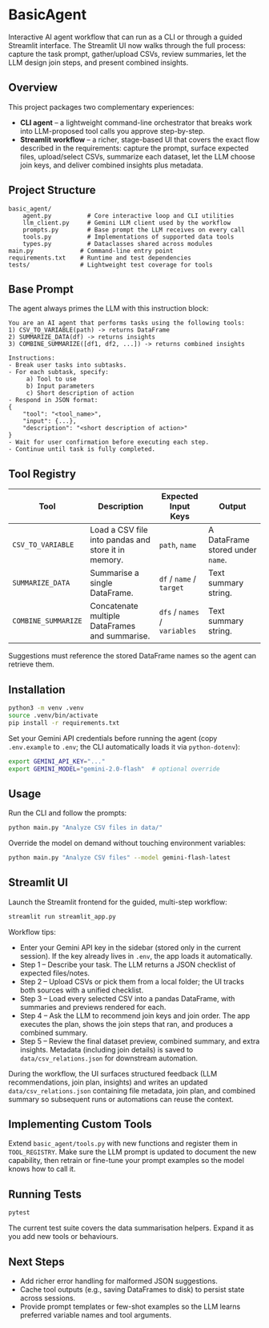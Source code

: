 # BasicAgent

Interactive AI agent workflow that can run as a CLI or through a guided Streamlit interface. The Streamlit UI now walks through the full process: capture the task prompt, gather/upload CSVs, review summaries, let the LLM design join steps, and present combined insights.

## Overview

This project packages two complementary experiences:

- **CLI agent** – a lightweight command-line orchestrator that breaks work into LLM-proposed tool calls you approve step-by-step.
- **Streamlit workflow** – a richer, stage-based UI that covers the exact flow described in the requirements: capture the prompt, surface expected files, upload/select CSVs, summarize each dataset, let the LLM choose join keys, and deliver combined insights plus metadata.

## Project Structure

```
basic_agent/
	agent.py          # Core interactive loop and CLI utilities
	llm_client.py     # Gemini LLM client used by the workflow
	prompts.py        # Base prompt the LLM receives on every call
	tools.py          # Implementations of supported data tools
	types.py          # Dataclasses shared across modules
main.py             # Command-line entry point
requirements.txt    # Runtime and test dependencies
tests/              # Lightweight test coverage for tools
```

## Base Prompt

The agent always primes the LLM with this instruction block:

```
You are an AI agent that performs tasks using the following tools:
1) CSV_TO_VARIABLE(path) -> returns DataFrame
2) SUMMARIZE_DATA(df) -> returns insights
3) COMBINE_SUMMARIZE([df1, df2, ...]) -> returns combined insights

Instructions:
- Break user tasks into subtasks.
- For each subtask, specify:
	 a) Tool to use
	 b) Input parameters
	 c) Short description of action
- Respond in JSON format:
{
	"tool": "<tool_name>",
	"input": {...},
	"description": "<short description of action>"
}
- Wait for user confirmation before executing each step.
- Continue until task is fully completed.
```

## Tool Registry

| Tool | Description | Expected Input Keys | Output |
| --- | --- | --- | --- |
| `CSV_TO_VARIABLE` | Load a CSV file into pandas and store it in memory. | `path`, `name` | A DataFrame stored under `name`. | 
| `SUMMARIZE_DATA` | Summarise a single DataFrame. | `df` / `name` / `target` | Text summary string. |
| `COMBINE_SUMMARIZE` | Concatenate multiple DataFrames and summarise. | `dfs` / `names` / `variables` | Text summary string. |

Suggestions must reference the stored DataFrame names so the agent can retrieve them.

## Installation

```bash
python3 -m venv .venv
source .venv/bin/activate
pip install -r requirements.txt
```

Set your Gemini API credentials before running the agent (copy `.env.example` to `.env`; the CLI automatically loads it via `python-dotenv`):

```bash
export GEMINI_API_KEY="..."
export GEMINI_MODEL="gemini-2.0-flash"  # optional override
```

## Usage

Run the CLI and follow the prompts:

```bash
python main.py "Analyze CSV files in data/"
```

Override the model on demand without touching environment variables:

```bash
python main.py "Analyze CSV files" --model gemini-flash-latest
```

## Streamlit UI

Launch the Streamlit frontend for the guided, multi-step workflow:

```bash
streamlit run streamlit_app.py
```

Workflow tips:
- Enter your Gemini API key in the sidebar (stored only in the current session). If the key already lives in `.env`, the app loads it automatically.
- Step 1 – Describe your task. The LLM returns a JSON checklist of expected files/notes.
- Step 2 – Upload CSVs or pick them from a local folder; the UI tracks both sources with a unified checklist.
- Step 3 – Load every selected CSV into a pandas DataFrame, with summaries and previews rendered for each.
- Step 4 – Ask the LLM to recommend join keys and join order. The app executes the plan, shows the join steps that ran, and produces a combined summary.
- Step 5 – Review the final dataset preview, combined summary, and extra insights. Metadata (including join details) is saved to `data/csv_relations.json` for downstream automation.

During the workflow, the UI surfaces structured feedback (LLM recommendations, join plan, insights) and writes an updated `data/csv_relations.json` containing file metadata, join plan, and combined summary so subsequent runs or automations can reuse the context.

## Implementing Custom Tools

Extend `basic_agent/tools.py` with new functions and register them in `TOOL_REGISTRY`. Make sure the LLM prompt is updated to document the new capability, then retrain or fine-tune your prompt examples so the model knows how to call it.

## Running Tests

```bash
pytest
```

The current test suite covers the data summarisation helpers. Expand it as you add new tools or behaviours.

## Next Steps

- Add richer error handling for malformed JSON suggestions.
- Cache tool outputs (e.g., saving DataFrames to disk) to persist state across sessions.
- Provide prompt templates or few-shot examples so the LLM learns preferred variable names and tool arguments.